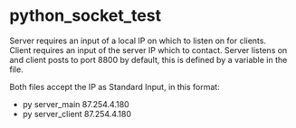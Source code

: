 # python_socket_test

Server requires an input of a local IP on which to listen on for clients.  
Client requires an input of the server IP which to contact.
Server listens on and client posts to port 8800 by default, this is defined by a variable in the file.

Both files accept the IP as Standard Input, in this format:
  - py server_main 87.254.4.180
  - py server_client 87.254.4.180
  
